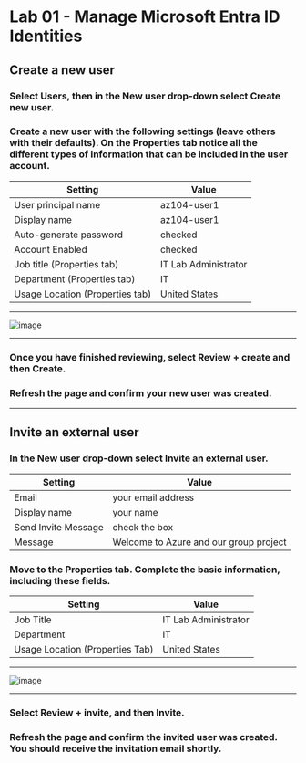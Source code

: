 # Lab 01 - Manage Microsoft Entra ID Identities 

## Create a new user
### Select Users, then in the New user drop-down select Create new user.

### Create a new user with the following settings (leave others with their defaults). On the Properties tab notice all the different types of information that can be included in the user account.

| Setting                  | Value
| ------------------------ | -----
| User principal name      | az104-user1
| Display name             | az104-user1
| Auto-generate password   | checked
| Account Enabled          | checked
| Job title (Properties tab)| IT Lab Administrator 
| Department (Properties tab)| IT 
| Usage Location (Properties tab) | United States

---

![image](https://github.com/VanessaMancia/Azure-Admin-AZ-104-/assets/112146207/b7cfa204-aaee-4f27-a0fc-9be482ce74c9)


---
### Once you have finished reviewing, select Review + create and then Create.

### Refresh the page and confirm your new user was created.

---

## Invite an external user 

### In the New user drop-down select Invite an external user.

| Setting                  | Value
| ------------------------ | -----
| Email                    | your email address
| Display name             | your name
| Send Invite Message      | check the box
| Message                  | Welcome to Azure and our group project

### Move to the Properties tab. Complete the basic information, including these fields.

| Setting                  | Value
| ------------------------ | -----
| Job Title                | IT Lab Administrator 
| Department               | IT
| Usage Location (Properties Tab)  | United States

---

![image](https://github.com/VanessaMancia/Azure-Admin-AZ-104-/assets/112146207/af5d2000-0b1b-407d-9ee7-0e6a25c55b7e)

---
### Select Review + invite, and then Invite.

### Refresh the page and confirm the invited user was created. You should receive the invitation email shortly.

